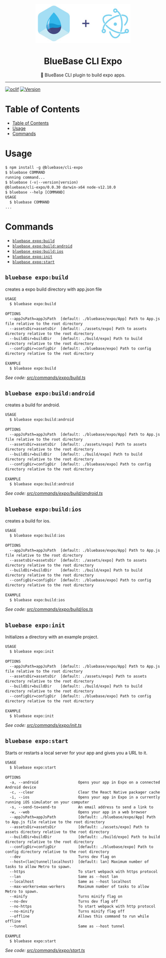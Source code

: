<div align="center">
	<img height=125 src="./assets/logo.jpg">
  <h1>
		BlueBase CLI Expo
	</h1>
  <p>🤖 BlueBase CLI plugin to build expo apps.</p>
</div>

<hr />

[![oclif](https://img.shields.io/badge/cli-oclif-brightgreen.svg)](https://oclif.io)
[![Version](https://img.shields.io/npm/v/@bluebase/cli-expo.svg)](https://npmjs.org/package/@bluebase/cli-expo)

# Table of Contents

<!-- toc -->
* [Table of Contents](#table-of-contents)
* [Usage](#usage)
* [Commands](#commands)
<!-- tocstop -->

# Usage

<!-- usage -->
```sh-session
$ npm install -g @bluebase/cli-expo
$ bluebase COMMAND
running command...
$ bluebase (-v|--version|version)
@bluebase/cli-expo/0.0.30 darwin-x64 node-v12.10.0
$ bluebase --help [COMMAND]
USAGE
  $ bluebase COMMAND
...
```
<!-- usagestop -->

# Commands

<!-- commands -->
* [`bluebase expo:build`](#bluebase-expobuild)
* [`bluebase expo:build:android`](#bluebase-expobuildandroid)
* [`bluebase expo:build:ios`](#bluebase-expobuildios)
* [`bluebase expo:init`](#bluebase-expoinit)
* [`bluebase expo:start`](#bluebase-expostart)

## `bluebase expo:build`

creates a expo build directory with app.json file

```
USAGE
  $ bluebase expo:build

OPTIONS
  --appJsPath=appJsPath  [default: ./bluebase/expo/App] Path to App.js file relative to the root directory
  --assetsDir=assetsDir  [default: ./assets/expo] Path to assets directory relative to the root directory
  --buildDir=buildDir    [default: ./build/expo] Path to build directory relative to the root directory
  --configDir=configDir  [default: ./bluebase/expo] Path to config directory relative to the root directory

EXAMPLE
  $ bluebase expo:build
```

_See code: [src/commands/expo/build.ts](https://github.com/BlueBaseJS/cli/blob/v0.0.30/src/commands/expo/build.ts)_

## `bluebase expo:build:android`

creates a build for android.

```
USAGE
  $ bluebase expo:build:android

OPTIONS
  --appJsPath=appJsPath  [default: ./bluebase/expo/App] Path to App.js file relative to the root directory
  --assetsDir=assetsDir  [default: ./assets/expo] Path to assets directory relative to the root directory
  --buildDir=buildDir    [default: ./build/expo] Path to build directory relative to the root directory
  --configDir=configDir  [default: ./bluebase/expo] Path to config directory relative to the root directory

EXAMPLE
  $ bluebase expo:build:android
```

_See code: [src/commands/expo/build/android.ts](https://github.com/BlueBaseJS/cli/blob/v0.0.30/src/commands/expo/build/android.ts)_

## `bluebase expo:build:ios`

creates a build for ios.

```
USAGE
  $ bluebase expo:build:ios

OPTIONS
  --appJsPath=appJsPath  [default: ./bluebase/expo/App] Path to App.js file relative to the root directory
  --assetsDir=assetsDir  [default: ./assets/expo] Path to assets directory relative to the root directory
  --buildDir=buildDir    [default: ./build/expo] Path to build directory relative to the root directory
  --configDir=configDir  [default: ./bluebase/expo] Path to config directory relative to the root directory

EXAMPLE
  $ bluebase expo:build:ios
```

_See code: [src/commands/expo/build/ios.ts](https://github.com/BlueBaseJS/cli/blob/v0.0.30/src/commands/expo/build/ios.ts)_

## `bluebase expo:init`

Initializes a directory with an example project.

```
USAGE
  $ bluebase expo:init

OPTIONS
  --appJsPath=appJsPath  [default: ./bluebase/expo/App] Path to App.js file relative to the root directory
  --assetsDir=assetsDir  [default: ./assets/expo] Path to assets directory relative to the root directory
  --buildDir=buildDir    [default: ./build/expo] Path to build directory relative to the root directory
  --configDir=configDir  [default: ./bluebase/expo] Path to config directory relative to the root directory

EXAMPLE
  $ bluebase expo:init
```

_See code: [src/commands/expo/init.ts](https://github.com/BlueBaseJS/cli/blob/v0.0.30/src/commands/expo/init.ts)_

## `bluebase expo:start`

Starts or restarts a local server for your app and gives you a URL to it.

```
USAGE
  $ bluebase expo:start

OPTIONS
  -a, --android                  Opens your app in Expo on a connected Android device
  -c, --clear                    Clear the React Native packager cache
  -i, --ios                      Opens your app in Expo in a currently running iOS simulator on your computer
  -s, --send-to=send-to          An email address to send a link to
  -w, --web                      Opens your app in a web browser
  --appJsPath=appJsPath          [default: ./bluebase/expo/App] Path to App.js file relative to the root directory
  --assetsDir=assetsDir          [default: ./assets/expo] Path to assets directory relative to the root directory
  --buildDir=buildDir            [default: ./build/expo] Path to build directory relative to the root directory
  --configDir=configDir          [default: ./bluebase/expo] Path to config directory relative to the root directory
  --dev                          Turns dev flag on
  --host=(lan|tunnel|localhost)  [default: lan] Maximum number of tasks to allow Metro to spawn.
  --https                        To start webpack with https protocol
  --lan                          Same as --host lan
  --localhost                    Same as --host localhost
  --max-workers=max-workers      Maximum number of tasks to allow Metro to spawn.
  --minify                       Turns minify flag on
  --no-dev                       Turns dev flag off
  --no-https                     To start webpack with http protocol
  --no-minify                    Turns minify flag off
  --offline                      Allows this command to run while offline
  --tunnel                       Same as --host tunnel

EXAMPLE
  $ bluebase expo:start
```

_See code: [src/commands/expo/start.ts](https://github.com/BlueBaseJS/cli/blob/v0.0.30/src/commands/expo/start.ts)_
<!-- commandsstop -->
